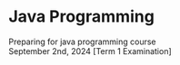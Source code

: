 # Java Programming

Preparing for java programming course <br>
September 2nd, 2024
[Term 1 Examination]
